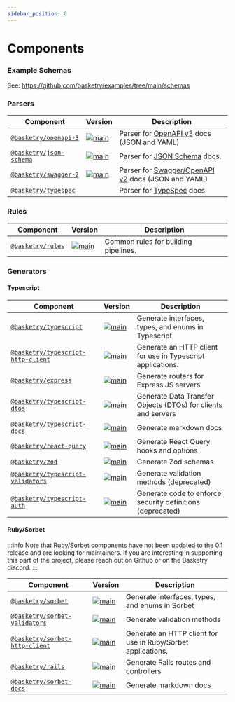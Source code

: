 ```yaml
---
sidebar_position: 0
---
```


# Components

### Example Schemas

See: https://github.com/basketry/examples/tree/main/schemas

### Parsers

| Component                                                         | Version                                                                                                            | Description                                                                                      |
| ----------------------------------------------------------------- | ------------------------------------------------------------------------------------------------------------------ | ------------------------------------------------------------------------------------------------ |
| [`@basketry/openapi-3`](/docs/components/@basketry/openapi-3)     | [![main](https://img.shields.io/npm/v/@basketry/openapi-3)](https://www.npmjs.com/package/@basketry/openapi-3)     | Parser for [OpenAPI v3](https://swagger.io/docs/specification/) docs (JSON and YAML)             |
| [`@basketry/json-schema`](/docs/components/@basketry/json-schema) | [![main](https://img.shields.io/npm/v/@basketry/json-schema)](https://www.npmjs.com/package/@basketry/json-schema) | Parser for [JSON Schema](https://json-schema.org/) docs.                                         |
| [`@basketry/swagger-2`](/docs/components/@basketry/swagger-2)     | [![main](https://img.shields.io/npm/v/@basketry/swagger-2)](https://www.npmjs.com/package/@basketry/swagger-2)     | Parser for [Swagger/OpenAPI v2](https://swagger.io/docs/specification/2-0/) docs (JSON and YAML) |
| [`@basketry/typespec`](/docs/components/@basketry/typespec)       |                                                                                                                    | Parser for [TypeSpec](https://typespec.io) docs                                                  |

### Rules

| Component                                             | Version                                                                                                | Description                          |
| ----------------------------------------------------- | ------------------------------------------------------------------------------------------------------ | ------------------------------------ |
| [`@basketry/rules`](/docs/components/@basketry/rules) | [![main](https://img.shields.io/npm/v/@basketry/rules)](https://www.npmjs.com/package/@basketry/rules) | Common rules for building pipelines. |

### Generators

#### Typescript

| Component                                                                               | Version                                                                                                                                  | Description                                                   |
| --------------------------------------------------------------------------------------- | ---------------------------------------------------------------------------------------------------------------------------------------- | ------------------------------------------------------------- |
| [`@basketry/typescript`](/docs/components/@basketry/typescript)                         | [![main](https://img.shields.io/npm/v/@basketry/typescript)](https://www.npmjs.com/package/@basketry/typescript)                         | Generate interfaces, types, and enums in Typescript           |
| [`@basketry/typescript-http-client`](/docs/components/@basketry/typescript-http-client) | [![main](https://img.shields.io/npm/v/@basketry/typescript-http-client)](https://www.npmjs.com/package/@basketry/typescript-http-client) | Generate an HTTP client for use in Typescript applications.   |
| [`@basketry/express`](/docs/components/@basketry/express)                               | [![main](https://img.shields.io/npm/v/@basketry/express)](https://www.npmjs.com/package/@basketry/express)                               | Generate routers for Express JS servers                       |
| [`@basketry/typescript-dtos`](/docs/components/@basketry/typescript-dtos)               | [![main](https://img.shields.io/npm/v/@basketry/typescript-dtos)](https://www.npmjs.com/package/@basketry/typescript-dtos)               | Generate Data Transfer Objects (DTOs) for clients and servers |
| [`@basketry/typescript-docs`](/docs/components/@basketry/typescript-docs)               | [![main](https://img.shields.io/npm/v/@basketry/typescript-docs)](https://www.npmjs.com/package/@basketry/typescript-docs)               | Generate markdown docs                                        |
| [`@basketry/react-query`](/docs/components/@basketry/react-query)                       | [![main](https://img.shields.io/npm/v/@basketry/react-query)](https://www.npmjs.com/package/@basketry/react-query)                       | Generate React Query hooks and options                        |
| [`@basketry/zod`](/docs/components/@basketry/zod)                                       | [![main](https://img.shields.io/npm/v/@basketry/zod)](https://www.npmjs.com/package/@basketry/zod)                                       | Generate Zod schemas                                          |
| [`@basketry/typescript-validators`](/docs/components/@basketry/typescript-validators)   | [![main](https://img.shields.io/npm/v/@basketry/typescript-validators)](https://www.npmjs.com/package/@basketry/typescript-validators)   | Generate validation methods (deprecated)                      |
| [`@basketry/typescript-auth`](/docs/components/@basketry/typescript-auth)               | [![main](https://img.shields.io/npm/v/@basketry/typescript-auth)](https://www.npmjs.com/package/@basketry/typescript-auth)               | Generate code to enforce security definitions (deprecated)    |

#### Ruby/Sorbet

:::info
Note that Ruby/Sorbet components have not been updated to the 0.1 release and are looking for maintainers. If you are interesting in supporting this part of the project, please reach out on Github or on the Basketry discord.
:::

| Component                                                                      | Version                                                                                                                          | Description                                                  |
| ------------------------------------------------------------------------------ | -------------------------------------------------------------------------------------------------------------------------------- | ------------------------------------------------------------ |
| [`@basketry/sorbet`](https://github.com/basketry/sorbet)                       | [![main](https://img.shields.io/npm/v/@basketry/sorbet)](https://www.npmjs.com/package/@basketry/sorbet)                         | Generate interfaces, types, and enums in Sorbet              |
| [`@basketry/sorbet-validators`](https://github.com/basketry/sorbet-validators) | [![main](https://img.shields.io/npm/v/@basketry/sorbet-validators)](https://www.npmjs.com/package/@basketry/sorbet-validators)   | Generate validation methods                                  |
| [`@basketry/sorbet-http-client`](https://github.com/basketry/http-client)      | [![main](https://img.shields.io/npm/v/@basketry/sorbet-http-client)](https://www.npmjs.com/package/@basketry/sorbet-http-client) | Generate an HTTP client for use in Ruby/Sorbet applications. |
| [`@basketry/rails`](https://github.com/basketry/rails)                         | [![main](https://img.shields.io/npm/v/@basketry/rails)](https://www.npmjs.com/package/@basketry/rails)                           | Generate Rails routes and controllers                        |
| [`@basketry/sorbet-docs`](https://github.com/basketry/sorbet-docs)             | [![main](https://img.shields.io/npm/v/@basketry/sorbet-docs)](https://www.npmjs.com/package/@basketry/sorbet-docs)               | Generate markdown docs                                       |
